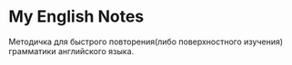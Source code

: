 # My English Notes
Методичка для быстрого повторения(либо поверхностного изучения) грамматики английского языка.
